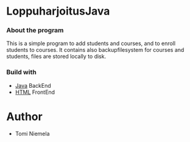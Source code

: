 # LoppuharjoitusJava

### About the program

This is a simple program to add students and courses, and to enroll students to courses. 
It contains also backupfilesystem for courses and students, files are stored locally to disk.

### Build with
* [Java](https://dev.java/) BackEnd
* [HTML](https://devdocs.io/html/) FrontEnd

# Author
- Tomi Niemela


